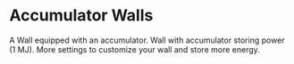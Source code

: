 # Accumulator Walls

A Wall equipped with an accumulator. Wall with accumulator storing power (1 MJ). More settings to customize your wall and store more energy.